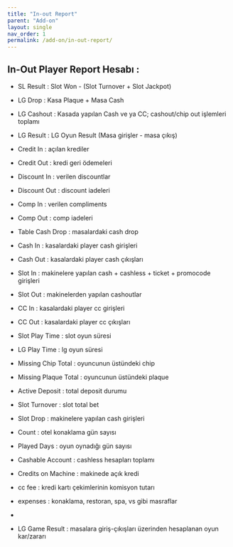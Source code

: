 ```yaml
---
title: "In-out Report"
parent: "Add-on"
layout: single
nav_order: 1
permalink: /add-on/in-out-report/
---
```



## In-Out Player Report Hesabı :

 -  SL Result : Slot Won - (Slot Turnover + Slot Jackpot)  
 - LG Drop : Kasa Plaque + Masa Cash
 - LG Cashout : Kasada yapılan Cash ve ya CC; cashout/chip out işlemleri toplamı
 - LG Result : LG Oyun Result (Masa girişler - masa çıkış)
 - Credit In : açılan krediler 
 - Credit Out : kredi geri ödemeleri
 - Discount In : verilen discountlar 
 - Discount Out : discount iadeleri
 - Comp In : verilen compliments
 - Comp Out : comp iadeleri
 - Table Cash Drop : masalardaki cash drop
 - Cash In : kasalardaki player cash girişleri 
 - Cash Out : kasalardaki player cash çıkışları
 - Slot In : makinelere yapılan cash + cashless + ticket + promocode girişleri
 - Slot Out : makinelerden yapılan cashoutlar 
 - CC In : kasalardaki player cc girişleri
 - CC Out : kasalardaki player cc çıkışları
 - Slot Play Time : slot oyun süresi
 - LG Play Time : lg oyun süresi
 - Missing Chip Total : oyuncunun üstündeki chip
 - Missing Plaque Total : oyuncunun üstündeki plaque
 - Active Deposit : total deposit durumu
 - Slot Turnover : slot total bet


 - Slot Drop : makinelere yapılan cash girişleri
 - Count : otel konaklama gün sayısı
 - Played Days : oyun oynadığı gün sayısı
 - Cashable Account : cashless hesapları toplamı
 - Credits on Machine : makinede açık kredi
 - cc fee : kredi kartı çekimlerinin komisyon tutarı
 - expenses : konaklama, restoran, spa, vs gibi masraflar
 - 

 - LG Game Result : masalara giriş-çıkışları üzerinden hesaplanan oyun kar/zararı 
